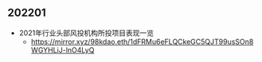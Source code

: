 ## 202201
- 2021年行业头部风投机构所投项目表现一览
    - https://mirror.xyz/98kdao.eth/1dFRMu6eFLQCkeGC5QJT99usSOn8WGYHLiJ-lnO4LyQ